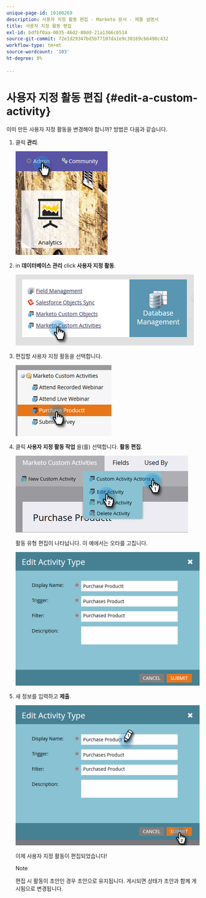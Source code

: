 ```yaml
---
unique-page-id: 10100269
description: 사용자 지정 활동 편집 - Marketo 문서 - 제품 설명서
title: 사용자 지정 활동 편집
exl-id: bdfbf0aa-0035-46d2-80dd-21a1366c6514
source-git-commit: 72e1d29347bd5b77107da1e9c30169cb6490c432
workflow-type: tm+mt
source-wordcount: '103'
ht-degree: 0%

---
```


# 사용자 지정 활동 편집 {#edit-a-custom-activity}

이미 만든 사용자 지정 활동을 변경해야 합니까? 방법은 다음과 같습니다.

1. 클릭 **관리**.

   ![](assets/one-1.png)

1. in **데이터베이스 관리** click **사용자 지정 활동**.

   ![](assets/two-1.png)

1. 편집할 사용자 지정 활동을 선택합니다.

   ![](assets/three-1.png)

1. 클릭 **사용자 지정 활동 작업** 을(를) 선택합니다. **활동 편집**.

   ![](assets/four-1.png)

   활동 유형 편집이 나타납니다. 이 예에서는 오타를 고칩니다.

   ![](assets/five-1.png)

1. 새 정보를 입력하고 **제출**.

   ![](assets/six-1.png)

   이제 사용자 지정 활동이 편집되었습니다!

   >[!NOTE]
   >
   >편집 시 활동이 초안인 경우 초안으로 유지됩니다. 게시되면 상태가 초안과 함께 게시됨으로 변경됩니다.
